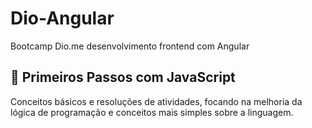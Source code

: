 # Dio-Angular
Bootcamp Dio.me desenvolvimento frontend com Angular

## 🐣 Primeiros Passos com JavaScript
Conceitos básicos e resoluções de atividades, focando na melhoria da lógica de programação e conceitos mais simples sobre a linguagem.

